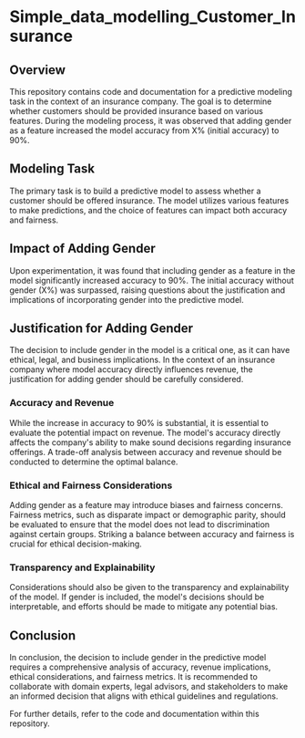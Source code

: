 # Simple_data_modelling_Customer_Insurance

## Overview

This repository contains code and documentation for a predictive modeling task in the context of an insurance company. The goal is to determine whether customers should be provided insurance based on various features. During the modeling process, it was observed that adding gender as a feature increased the model accuracy from X% (initial accuracy) to 90%.

## Modeling Task

The primary task is to build a predictive model to assess whether a customer should be offered insurance. The model utilizes various features to make predictions, and the choice of features can impact both accuracy and fairness.

## Impact of Adding Gender

Upon experimentation, it was found that including gender as a feature in the model significantly increased accuracy to 90%. The initial accuracy without gender (X%) was surpassed, raising questions about the justification and implications of incorporating gender into the predictive model.

## Justification for Adding Gender

The decision to include gender in the model is a critical one, as it can have ethical, legal, and business implications. In the context of an insurance company where model accuracy directly influences revenue, the justification for adding gender should be carefully considered.

### Accuracy and Revenue

While the increase in accuracy to 90% is substantial, it is essential to evaluate the potential impact on revenue. The model's accuracy directly affects the company's ability to make sound decisions regarding insurance offerings. A trade-off analysis between accuracy and revenue should be conducted to determine the optimal balance.

### Ethical and Fairness Considerations

Adding gender as a feature may introduce biases and fairness concerns. Fairness metrics, such as disparate impact or demographic parity, should be evaluated to ensure that the model does not lead to discrimination against certain groups. Striking a balance between accuracy and fairness is crucial for ethical decision-making.

### Transparency and Explainability

Considerations should also be given to the transparency and explainability of the model. If gender is included, the model's decisions should be interpretable, and efforts should be made to mitigate any potential bias.

## Conclusion

In conclusion, the decision to include gender in the predictive model requires a comprehensive analysis of accuracy, revenue implications, ethical considerations, and fairness metrics. It is recommended to collaborate with domain experts, legal advisors, and stakeholders to make an informed decision that aligns with ethical guidelines and regulations.

For further details, refer to the code and documentation within this repository.
